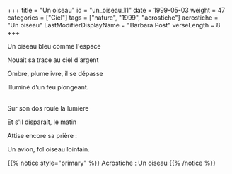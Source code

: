 +++
title = "Un oiseau"
id = "un_oiseau_11"
date = 1999-05-03
weight = 47
categories = ["Ciel"]
tags = ["nature", "1999", "acrostiche"]
acrostiche = "Un oiseau"
LastModifierDisplayName = "Barbara Post"
verseLength = 8
+++

Un oiseau bleu comme l'espace

Nouait sa trace au ciel d'argent

Ombre, plume ivre, il se dépasse

Illuminé d'un feu plongeant.

 \
Sur son dos roule la lumière

Et s'il disparaît, le matin

Attise encore sa prière :

Un avion, fol oiseau lointain.

{{% notice style="primary" %}}
Acrostiche : Un oiseau
{{% /notice %}}

